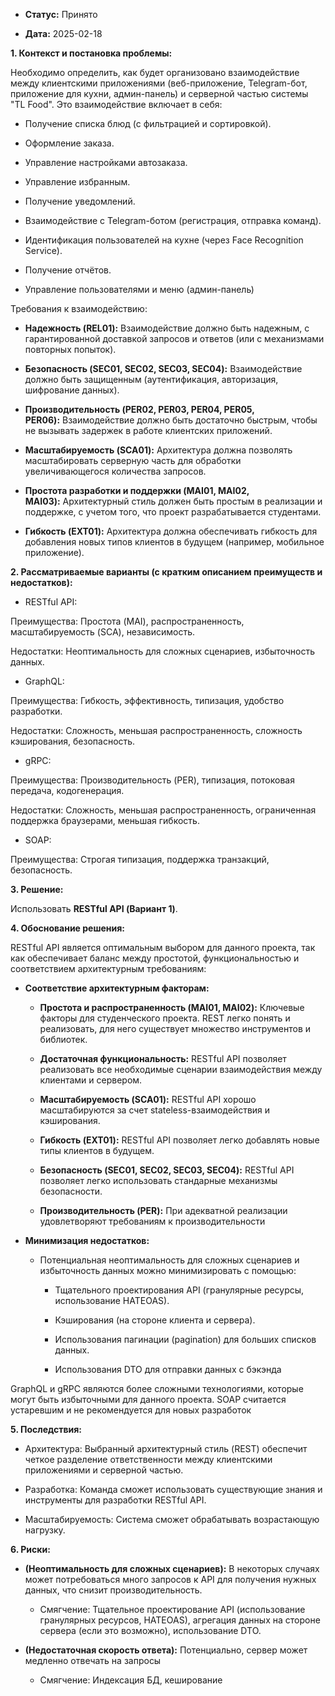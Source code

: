 - **Статус:** Принято
    
- **Дата:** 2025-02-18
    

**1. Контекст и постановка проблемы:**

Необходимо определить, как будет организовано взаимодействие между клиентскими приложениями (веб-приложение, Telegram-бот, приложение для кухни, админ-панель) и серверной частью системы "TL Food". Это взаимодействие включает в себя:

- Получение списка блюд (с фильтрацией и сортировкой).
    
- Оформление заказа.
    
- Управление настройками автозаказа.
    
- Управление избранным.
    
- Получение уведомлений.
    
- Взаимодействие с Telegram-ботом (регистрация, отправка команд).
    
- Идентификация пользователей на кухне (через Face Recognition Service).
    
- Получение отчётов.
    
- Управление пользователями и меню (админ-панель)
    

Требования к взаимодействию:

- **Надежность (REL01):** Взаимодействие должно быть надежным, с гарантированной доставкой запросов и ответов (или с механизмами повторных попыток).
    
- **Безопасность (SEC01, SEC02, SEC03, SEC04):** Взаимодействие должно быть защищенным (аутентификация, авторизация, шифрование данных).
    
- **Производительность (PER02, PER03, PER04, PER05, PER06):** Взаимодействие должно быть достаточно быстрым, чтобы не вызывать задержек в работе клиентских приложений.
    
- **Масштабируемость (SCA01):** Архитектура должна позволять масштабировать серверную часть для обработки увеличивающегося количества запросов.
    
- **Простота разработки и поддержки (MAI01, MAI02, MAI03):** Архитектурный стиль должен быть простым в реализации и поддержке, с учетом того, что проект разрабатывается студентами.
    
- **Гибкость (EXT01):** Архитектура должна обеспечивать гибкость для добавления новых типов клиентов в будущем (например, мобильное приложение).
    

**2. Рассматриваемые варианты (с кратким описанием преимуществ и недостатков):**

- RESTful API:

Преимущества: Простота (MAI), распространенность, масштабируемость (SCA), независимость.

Недостатки: Неоптимальность для сложных сценариев, избыточность данных.

- GraphQL:

Преимущества: Гибкость, эффективность, типизация, удобство разработки.

Недостатки: Сложность, меньшая распространенность, сложность кэширования, безопасность.

- gRPC:

Преимущества: Производительность (PER), типизация, потоковая передача, кодогенерация.

Недостатки: Сложность, меньшая распространенность, ограниченная поддержка браузерами, меньшая гибкость.

- SOAP:

Преимущества: Строгая типизация, поддержка транзакций, безопасность.

**3. Решение:**

Использовать **RESTful API (Вариант 1)**.

**4. Обоснование решения:**

RESTful API является оптимальным выбором для данного проекта, так как обеспечивает баланс между простотой, функциональностью и соответствием архитектурным требованиям:

- **Соответствие архитектурным факторам:**
    
    - **Простота и распространенность (MAI01, MAI02):** Ключевые факторы для студенческого проекта. REST легко понять и реализовать, для него существует множество инструментов и библиотек.
        
    - **Достаточная функциональность:** RESTful API позволяет реализовать все необходимые сценарии взаимодействия между клиентами и сервером.
        
    - **Масштабируемость (SCA01):** RESTful API хорошо масштабируются за счет stateless-взаимодействия и кэширования.
        
    - **Гибкость (EXT01):** RESTful API позволяет легко добавлять новые типы клиентов в будущем.
        
    - **Безопасность (SEC01, SEC02, SEC03, SEC04):** RESTful API позволяет легко использовать стандарные механизмы безопасности.
        
    - **Производительность (PER):** При адекватной реализации удовлетворяют требованиям к производительности
        
- **Минимизация недостатков:**
    
    - Потенциальная неоптимальность для сложных сценариев и избыточность данных можно минимизировать с помощью:
        
        - Тщательного проектирования API (гранулярные ресурсы, использование HATEOAS).
            
        - Кэширования (на стороне клиента и сервера).
            
        - Использования пагинации (pagination) для больших списков данных.
            
        - Использования DTO для отправки данных с бэкэнда
            

GraphQL и gRPC являются более сложными технологиями, которые могут быть избыточными для данного проекта. SOAP считается устаревшим и не рекомендуется для новых разработок

**5. Последствия:**

- Архитектура: Выбранный архитектурный стиль (REST) обеспечит четкое разделение ответственности между клиентскими приложениями и серверной частью.
    
- Разработка: Команда сможет использовать существующие знания и инструменты для разработки RESTful API.
    
- Масштабируемость: Система сможет обрабатывать возрастающую нагрузку.
    

**6. Риски:**
- **(Неоптимальность для сложных сценариев):** В некоторых случаях может потребоваться много запросов к API для получения нужных данных, что снизит производительность.
    
    - Смягчение: Тщательное проектирование API (использование гранулярных ресурсов, HATEOAS), агрегация данных на стороне сервера (если это возможно), использование DTO.
- **(Недостаточная скорость ответа):** Потенциально, сервер может медленно отвечать на запросы
    
    - Смягчение: Индексация БД, кеширование
